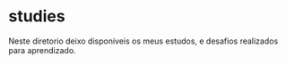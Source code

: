 # studies

Neste diretorio deixo disponiveis os meus estudos, e desafios realizados para aprendizado.
